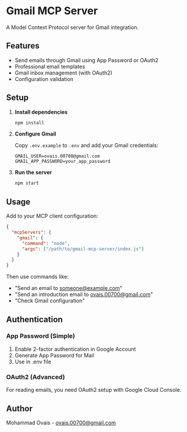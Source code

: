 # Gmail MCP Server

A Model Context Protocol server for Gmail integration.

## Features

- Send emails through Gmail using App Password or OAuth2
- Professional email templates  
- Gmail inbox management (with OAuth2)
- Configuration validation

## Setup

1. **Install dependencies**
   ```bash
   npm install
   ```

2. **Configure Gmail**
   
   Copy `.env.example` to `.env` and add your Gmail credentials:
   ```
   GMAIL_USER=ovais.00700@gmail.com
   GMAIL_APP_PASSWORD=your_app_password
   ```

3. **Run the server**
   ```bash
   npm start
   ```

## Usage

Add to your MCP client configuration:
```json
{
  "mcpServers": {
    "gmail": {
      "command": "node", 
      "args": ["/path/to/gmail-mcp-server/index.js"]
    }
  }
}
```

Then use commands like:
- "Send an email to someone@example.com"
- "Send an introduction email to ovais.00700@gmail.com"  
- "Check Gmail configuration"

## Authentication

### App Password (Simple)
1. Enable 2-factor authentication in Google Account
2. Generate App Password for Mail
3. Use in .env file

### OAuth2 (Advanced) 
For reading emails, you need OAuth2 setup with Google Cloud Console.

## Author

Mohammad Ovais - ovais.00700@gmail.com
